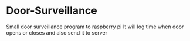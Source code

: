 # Door-Surveillance
Small door surveillance program to raspberry pi
It will log time when door opens or closes and also send it to server
